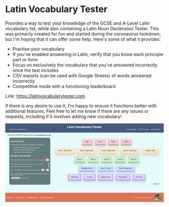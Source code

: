 # Latin Vocabulary Tester

Provides a way to test your knowledge of the GCSE and A-Level Latin vocabulary list, while also containing a Latin Noun Declension Tester. This was primarily created for fun and started during the coronavirus lockdown, but I'm hoping that it can offer some help. Here's some of what it provides:

- Practise your vocabulary
- If you've enabled answering in Latin, verify that you know each principle part or form
- Focus on exclusively the vocabulary that you've answered incorrectly once the test includes
- CSV exports (can be used with Google Sheets) of words answered incorrectly
- Competitive mode with a functioning leaderboard

Link: https://latinvocabularytester.com

If there is any desire to use it, I'm happy to ensure it functions better with additional features. Feel free to let me know if there are any issues or requests, including if it involves adding new vocabulary!

![screenshot](./assets/screenshot.png)
